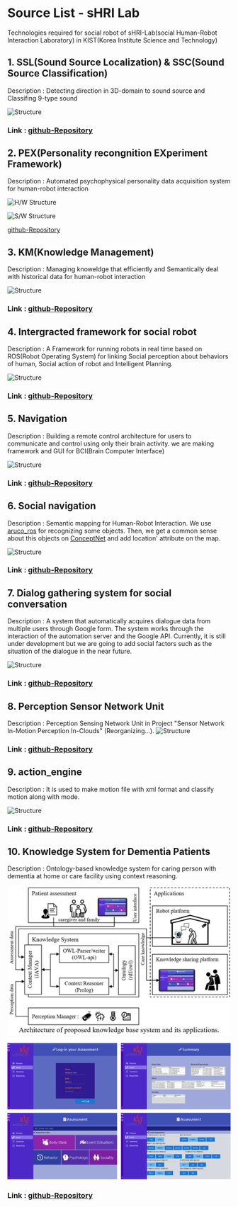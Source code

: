 # Source List - sHRI Lab

Technologies required for social robot of sHRI-Lab(social Human-Robot Interaction Laboratory) in KIST(Korea Institute Science and Technology)

## 1. SSL(Sound Source Localization) & SSC(Sound Source Classification)

Description : Detecting direction in 3D-domain to sound source and Classifing 9-type sound 

![Structure](./images/ssl_ssc.png)

### Link : [github-Repository](https://github.com/hyeonukbhin/ssl_ssc)

## 2. PEX(Personality recongnition EXperiment Framework)

Description : Automated psychophysical personality data acquisition system for human-robot interaction

![H/W Structure](./images/pex_hw.png)

![S/W Structure](./images/pex_sw.png)

[github-Repository](https://github.com/hyeonukbhin/personality_recognition)

## 3. KM(Knowledge Management)

Description : Managing knoweldge that efficiently and Semantically deal with historical data for human-robot interaction

![Structure](./images/km.png)

### Link : [github-Repository](https://github.com/hyeonukbhin/personality_recognition)


## 4. Intergracted framework for social robot 

Description : A Framework for running robots in real time based on ROS(Robot Operating System) for linking Social perception about behaviors of human, Social action of robot and Intelligent Planning.

![Structure](./images/deeptask.png)

### Link : [github-Repository](https://github.com/deep-task/KIST_Integration)

## 5. Navigation

Description : Building a remote control architecture for users to communicate and control using only their brain activity.  we are making framework and GUI for BCI(Brain Computer Interface)

![Structure](./images/navigation.png)

### Link : [github-Repository](https://github.com/Taemin0707/navigation)

## 6. Social navigation

Description : Semantic mapping for Human-Robot Interaction. We use [aruco_ros](https://github.com/pal-robotics/aruco_ros) for recognizing some objects. Then, we get a common sense about this objects on [ConceptNet](https://github.com/commonsense/conceptnet5/wiki/API) and add location' attribute on the map.   

![Structure](./images/social_navigation.png)

### Link : [github-Repository](https://github.com/Taemin0707/social_navigation)

## 7. Dialog gathering system for social conversation

Description : A system that automatically acquires dialogue data from multiple users through Google form. The system works through the interaction of the automation server and the Google API. Currently, it is still under development but we are going to add social factors such as the situation of the dialogue in the near future.

![Structure](./images/dialog_gathering.png)

### Link : [github-Repository](https://github.com/GyeoreLee/Deeptask_WOZ)


## 8. Perception Sensor Network Unit

Description : Perception Sensing Network Unit in Project "Sensor Network In-Motion Perception In-Clouds" (Reorganizing...). 
![Structure](./images/psn_unit.jpg)

### Link : [github-Repository](https://bitbucket.org/simonpicShare/psn_unit)



## 9. action_engine

Description :  It is used to make motion file with xml format and classify motion along with mode.

![Structure](./images/action_engine.png)
### Link : [github-Repository](https://github.com/Geonhee-LEE/action_engine.git)



## 10. Knowledge System for Dementia Patients

Description :  Ontology-based knowledge system for caring person with dementia at home or care facility using context reasoning.





![Structure](./images/CR_Architecture.PNG)





![Structure](./images/CR_User_Interface.PNG)



### Link : [github-Repository](https://github.com/HW-Jeon/context_reasoner_for_demenia_patient)



